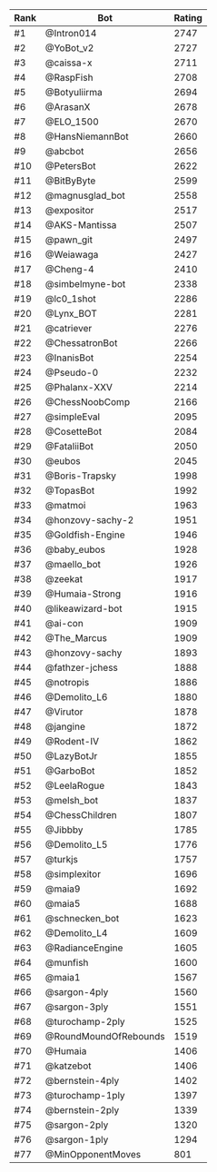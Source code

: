 Rank|Bot|Rating
---|---|---
#1|@Intron014|2747
#2|@YoBot_v2|2727
#3|@caissa-x|2711
#4|@RaspFish|2708
#5|@Botyuliirma|2694
#6|@ArasanX|2678
#7|@ELO_1500|2670
#8|@HansNiemannBot|2660
#9|@abcbot|2656
#10|@PetersBot|2622
#11|@BitByByte|2599
#12|@magnusglad_bot|2558
#13|@expositor|2517
#14|@AKS-Mantissa|2507
#15|@pawn_git|2497
#16|@Weiawaga|2427
#17|@Cheng-4|2410
#18|@simbelmyne-bot|2338
#19|@lc0_1shot|2286
#20|@Lynx_BOT|2281
#21|@catriever|2276
#22|@ChessatronBot|2266
#23|@InanisBot|2254
#24|@Pseudo-0|2232
#25|@Phalanx-XXV|2214
#26|@ChessNoobComp|2166
#27|@simpleEval|2095
#28|@CosetteBot|2084
#29|@FataliiBot|2050
#30|@eubos|2045
#31|@Boris-Trapsky|1998
#32|@TopasBot|1992
#33|@matmoi|1963
#34|@honzovy-sachy-2|1951
#35|@Goldfish-Engine|1946
#36|@baby_eubos|1928
#37|@maello_bot|1926
#38|@zeekat|1917
#39|@Humaia-Strong|1916
#40|@likeawizard-bot|1915
#41|@ai-con|1909
#42|@The_Marcus|1909
#43|@honzovy-sachy|1893
#44|@fathzer-jchess|1888
#45|@notropis|1886
#46|@Demolito_L6|1880
#47|@Virutor|1878
#48|@jangine|1872
#49|@Rodent-IV|1862
#50|@LazyBotJr|1855
#51|@GarboBot|1852
#52|@LeelaRogue|1843
#53|@melsh_bot|1837
#54|@ChessChildren|1807
#55|@Jibbby|1785
#56|@Demolito_L5|1776
#57|@turkjs|1757
#58|@simplexitor|1696
#59|@maia9|1692
#60|@maia5|1688
#61|@schnecken_bot|1623
#62|@Demolito_L4|1609
#63|@RadianceEngine|1605
#64|@munfish|1600
#65|@maia1|1567
#66|@sargon-4ply|1560
#67|@sargon-3ply|1551
#68|@turochamp-2ply|1525
#69|@RoundMoundOfRebounds|1519
#70|@Humaia|1406
#71|@katzebot|1406
#72|@bernstein-4ply|1402
#73|@turochamp-1ply|1397
#74|@bernstein-2ply|1339
#75|@sargon-2ply|1320
#76|@sargon-1ply|1294
#77|@MinOpponentMoves|801

